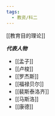 ```yaml
---
tags:
  - 教资/科二
---
```


[[教育目的理论]]

***代表人物***
- [[孟子]]
- [[卢梭]]
- [[罗杰斯]]
- [[福禄贝尔]]
- [[裴斯泰洛齐]]
- [[马斯洛]]
- [[康德]]
